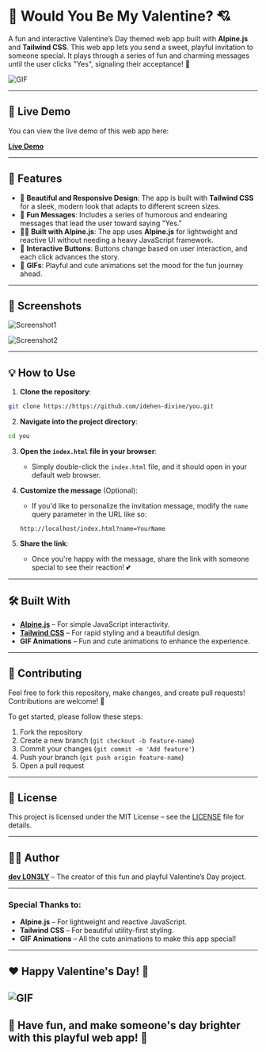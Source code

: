 # 🥺 Would You Be My Valentine? 💘

A fun and interactive Valentine’s Day themed web app built with **Alpine.js** and **Tailwind CSS**. This web app lets you send a sweet, playful invitation to someone special. It plays through a series of fun and charming messages until the user clicks "Yes", signaling their acceptance! 💖

![GIF](assets/love-gif.gif)

---

## 🚀 Live Demo

You can view the live demo of this web app here:

[**Live Demo**](https://link-to-live-demo.com)

---

## 📱 Features

- 🎨 **Beautiful and Responsive Design**: The app is built with **Tailwind CSS** for a sleek, modern look that adapts to different screen sizes.
- 💬 **Fun Messages**: Includes a series of humorous and endearing messages that lead the user toward saying "Yes."
- 🧑‍💻 **Built with Alpine.js**: The app uses **Alpine.js** for lightweight and reactive UI without needing a heavy JavaScript framework.
- 🥺 **Interactive Buttons**: Buttons change based on user interaction, and each click advances the story.
- 🎁 **GIFs**: Playful and cute animations set the mood for the fun journey ahead.
  
---

## 📸 Screenshots

![Screenshot1](assets/screenshot1.png)

![Screenshot2](assets/screenshot2.png)

---

## 💡 How to Use

1. **Clone the repository**:

```bash
git clone https://https://github.com/idehen-divine/you.git
```

2. **Navigate into the project directory**:

```bash
cd you
```

3. **Open the `index.html` file in your browser**:
   - Simply double-click the `index.html` file, and it should open in your default web browser.
   
4. **Customize the message** (Optional):
   - If you'd like to personalize the invitation message, modify the `name` query parameter in the URL like so:
   
   ```url
   http://localhost/index.html?name=YourName
   ```

5. **Share the link**:
   - Once you're happy with the message, share the link with someone special to see their reaction! 💕

---

## 🛠️ Built With

- **[Alpine.js](https://alpinejs.dev/)** – For simple JavaScript interactivity.
- **[Tailwind CSS](https://tailwindcss.com/)** – For rapid styling and a beautiful design.
- **GIF Animations** – Fun and cute animations to enhance the experience.

---

## 🤝 Contributing

Feel free to fork this repository, make changes, and create pull requests! Contributions are welcome! 🌟

To get started, please follow these steps:

1. Fork the repository
2. Create a new branch (`git checkout -b feature-name`)
3. Commit your changes (`git commit -m 'Add feature'`)
4. Push your branch (`git push origin feature-name`)
5. Open a pull request

---

## 🔑 License

This project is licensed under the MIT License – see the [LICENSE](LICENSE) file for details.

---

## 👨‍💻 Author

**[dev L0N3LY](https://github.com/idehen-divine)** – The creator of this fun and playful Valentine’s Day project.

---

### Special Thanks to:

- **Alpine.js** – For lightweight and reactive JavaScript.
- **Tailwind CSS** – For beautiful utility-first styling.
- **GIF Animations** – All the cute animations to make this app special!

---

## ❤️ Happy Valentine's Day! 🥳
![GIF](assets/love.gif)
---

## 🎉 Have fun, and make someone's day brighter with this playful web app! 🎉
